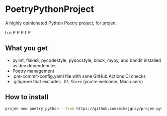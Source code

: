 # PoetryPythonProject

A highly opinionated Python Poetry project, for projen.

h o P P P f P

## What you get

- pylint, flake8, pycodestyle, pydocstyle, black, mypy, and bandit installed as dev dependencies
- Poetry management
- .pre-commit-config.yaml file with sane GitHub Actions CI checks
- .gitignore that excludes `.DS_Store` (you're welcome, Mac users)

## How to install

```sh
projen new poetry_python --from https://github.com/mikejgray/projen-python-base
```
